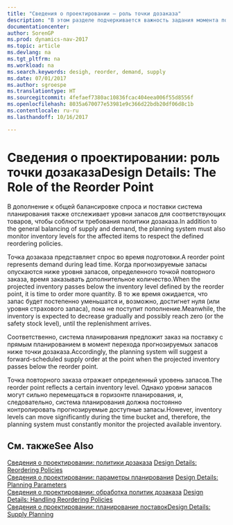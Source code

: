 ```yaml
---
title: "Сведения о проектировании — роль точки дозаказа"
description: "В этом разделе подчеркивается важность задания момента повторного заказа, чтобы знать, когда заказывать дополнительные запасы."
documentationcenter: 
author: SorenGP
ms.prod: dynamics-nav-2017
ms.topic: article
ms.devlang: na
ms.tgt_pltfrm: na
ms.workload: na
ms.search.keywords: desigh, reorder, demand, supply
ms.date: 07/01/2017
ms.author: sgroespe
ms.translationtype: HT
ms.sourcegitcommit: 4fefaef7380ac10836fcac404eea006f55d8556f
ms.openlocfilehash: 8035a670077e53981e9c366d22bdb20df06d8c1b
ms.contentlocale: ru-ru
ms.lasthandoff: 10/16/2017

---
```

# <a name="design-details-the-role-of-the-reorder-point"></a><span data-ttu-id="42280-103">Сведения о проектировании: роль точки дозаказа</span><span class="sxs-lookup"><span data-stu-id="42280-103">Design Details: The Role of the Reorder Point</span></span>
<span data-ttu-id="42280-104">В дополнение к общей балансировке спроса и поставки система планирования также отслеживает уровни запасов для соответствующих товаров, чтобы соблюсти требования политики дозаказа.</span><span class="sxs-lookup"><span data-stu-id="42280-104">In addition to the general balancing of supply and demand, the planning system must also monitor inventory levels for the affected items to respect the defined reordering policies.</span></span>  
  
<span data-ttu-id="42280-105">Точка дозаказа представляет спрос во время подготовки.</span><span class="sxs-lookup"><span data-stu-id="42280-105">A reorder point represents demand during lead time.</span></span> <span data-ttu-id="42280-106">Когда прогнозируемые запасы опускаются ниже уровня запасов, определенного точкой повторного заказа, время заказывать дополнительное количество.</span><span class="sxs-lookup"><span data-stu-id="42280-106">When the projected inventory passes below the inventory level defined by the reorder point, it is time to order more quantity.</span></span> <span data-ttu-id="42280-107">В то же время ожидается, что запас будет постепенно уменьшатся и, возможно, достигнет нуля (или уровня страхового запаса), пока не поступит пополнение.</span><span class="sxs-lookup"><span data-stu-id="42280-107">Meanwhile, the inventory is expected to decrease gradually and possibly reach zero (or the safety stock level), until the replenishment arrives.</span></span>  
  
<span data-ttu-id="42280-108">Соответственно, система планирования предложит заказ на поставку с прямым планированием в момент перехода прогнозируемых запасов ниже точки дозаказа.</span><span class="sxs-lookup"><span data-stu-id="42280-108">Accordingly, the planning system will suggest a forward-scheduled supply order at the point when the projected inventory passes below the reorder point.</span></span>  
  
<span data-ttu-id="42280-109">Точка повторного заказа отражает определенный уровень запасов.</span><span class="sxs-lookup"><span data-stu-id="42280-109">The reorder point reflects a certain inventory level.</span></span> <span data-ttu-id="42280-110">Однако уровни запасов могут сильно перемещаться в горизонте планирования, и, следовательно, система планирования должна постоянно контролировать прогнозируемые доступные запасы.</span><span class="sxs-lookup"><span data-stu-id="42280-110">However, inventory levels can move significantly during the time bucket and, therefore, the planning system must constantly monitor the projected available inventory.</span></span>  
  
## <a name="see-also"></a><span data-ttu-id="42280-111">См. также</span><span class="sxs-lookup"><span data-stu-id="42280-111">See Also</span></span>  
<span data-ttu-id="42280-112">[Сведения о проектировании: политики дозаказа](design-details-reordering-policies.md) </span><span class="sxs-lookup"><span data-stu-id="42280-112">[Design Details: Reordering Policies](design-details-reordering-policies.md) </span></span>  
<span data-ttu-id="42280-113">[Сведения о проектировании: параметры планирования](design-details-planning-parameters.md) </span><span class="sxs-lookup"><span data-stu-id="42280-113">[Design Details: Planning Parameters](design-details-planning-parameters.md) </span></span>  
<span data-ttu-id="42280-114">[Сведения о проектировании: обработка политик дозаказа](design-details-handling-reordering-policies.md) </span><span class="sxs-lookup"><span data-stu-id="42280-114">[Design Details: Handling Reordering Policies](design-details-handling-reordering-policies.md) </span></span>  
[<span data-ttu-id="42280-115">Сведения о проектировании: планирование поставок</span><span class="sxs-lookup"><span data-stu-id="42280-115">Design Details: Supply Planning</span></span>](design-details-supply-planning.md)
